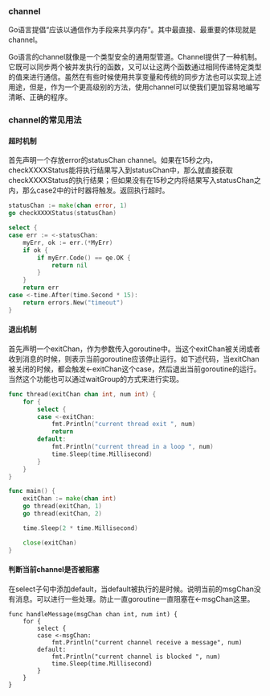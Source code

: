 ### channel

Go语言提倡“应该以通信作为手段来共享内存”。其中最直接、最重要的体现就是channel。

Go语言的channel就像是一个类型安全的通用型管道。Channel提供了一种机制。它既可以同步两个被并发执行的函数，又可以让这两个函数通过相同传递特定类型的值来进行通信。虽然在有些时候使用共享变量和传统的同步方法也可以实现上述用途，但是，作为一个更高级别的方法，使用channel可以使我们更加容易地编写清晰、正确的程序。

### channel的常见用法

#### 超时机制

首先声明一个存放error的statusChan channel。如果在15秒之内，checkXXXXStatus能将执行结果写入到statusChan中，那么就直接获取checkXXXXStatus的执行结果；但如果没有在15秒之内将结果写入statusChan之内，那么case2中的计时器将触发。返回执行超时。

```go
statusChan := make(chan error, 1)
go checkXXXXStatus(statusChan)

select {
case err := <-statusChan:
    myErr, ok := err.(*MyErr)
    if ok {
        if myErr.Code() == qe.OK {
            return nil
        }
    }
    return err
case <-time.After(time.Second * 15):
    return errors.New("timeout") 
}
```

#### 退出机制

首先声明一个exitChan，作为参数传入goroutine中。当这个exitChan被关闭或者收到消息的时候，则表示当前goroutine应该停止运行。如下述代码，当exitChan被关闭的时候，都会触发&lt;-exitChan这个case，然后退出当前goroutine的运行。当然这个功能也可以通过waitGroup的方式来进行实现。

```go
func thread(exitChan chan int, num int) {
	for {
		select {
		case <-exitChan:
			fmt.Println("current thread exit ", num)
			return 
		default:
			fmt.Println("current thread in a loop ", num)
			time.Sleep(time.Millisecond)
		}
	}
}

func main() {
	exitChan := make(chan int)
	go thread(exitChan, 1)
	go thread(exitChan, 2)

	time.Sleep(2 * time.Millisecond)

	close(exitChan)
}
```

#### 判断当前channel是否被阻塞

在select子句中添加default，当default被执行的是时候。说明当前的msgChan没有消息。可以进行一些处理。防止一直goroutine一直阻塞在&lt;-msgChan这里。

```golang
func handleMessage(msgChan chan int, num int) {
	for {
		select {
		case <-msgChan:
			fmt.Println("current channel receive a message", num)
		default:
			fmt.Println("current channel is blocked ", num)
			time.Sleep(time.Millisecond)
		}
	}
}

```











